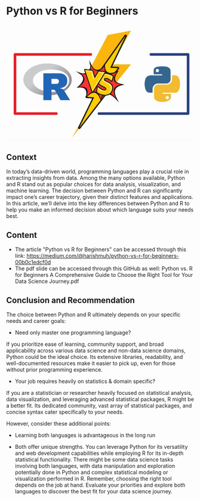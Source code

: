 # Python vs R for Beginners
![R vs Python](https://github.com/harishmuh/Python-VS-R/blob/main/R%20vs%20Python.JPG?raw=true)


## **Context**
In today’s data-driven world, programming languages play a crucial role in extracting insights from data. Among the many options available, Python and R stand out as popular choices for data analysis, visualization, and machine learning. 
The decision between Python and R can significantly impact one’s career trajectory, given their distinct features and applications. In this article, we’ll delve into the key differences between Python and R to help you make an informed decision about which language suits your needs best.

## **Content**
* The article "Python vs R for Beginners" can be accessed through this link: https://medium.com/@harishmuh/python-vs-r-for-beginners-00b0c1edcf0d 
* The pdf slide can be accessed through this GitHub as well: Python vs. R for Beginners A Comprehensive Guide to Choose the Right Tool for Your Data Science Journey.pdf

## **Conclusion and Recommendation**
The choice between Python and R ultimately depends on your specific needs and career goals:
* Need only master one programming language?

If you prioritize ease of learning, community support, and broad applicability across various data science and non-data science domains, Python could be the ideal choice. Its extensive libraries, readability, and well-documented resources make it easier to pick up, even for those without prior programming experience.

* Your job requires heavily on statistics & domain specific?

If you are a statistician or researcher heavily focused on statistical analysis, data visualization, and leveraging advanced statistical packages, R might be a better fit. Its dedicated community, vast array of statistical packages, and concise syntax cater specifically to your needs.

However, consider these additional points:

* Learning both languages is advantageous in the long run

* Both offer unique strengths. You can leverage Python for its versatility and web development capabilities while employing R for its in-depth statistical functionality.
There might be some data science tasks involving both languages, with data manipulation and exploration potentially done in Python and complex statistical modeling or visualization performed in R.
Remember, choosing the right tool depends on the job at hand. Evaluate your priorities and explore both languages to discover the best fit for your data science journey.
